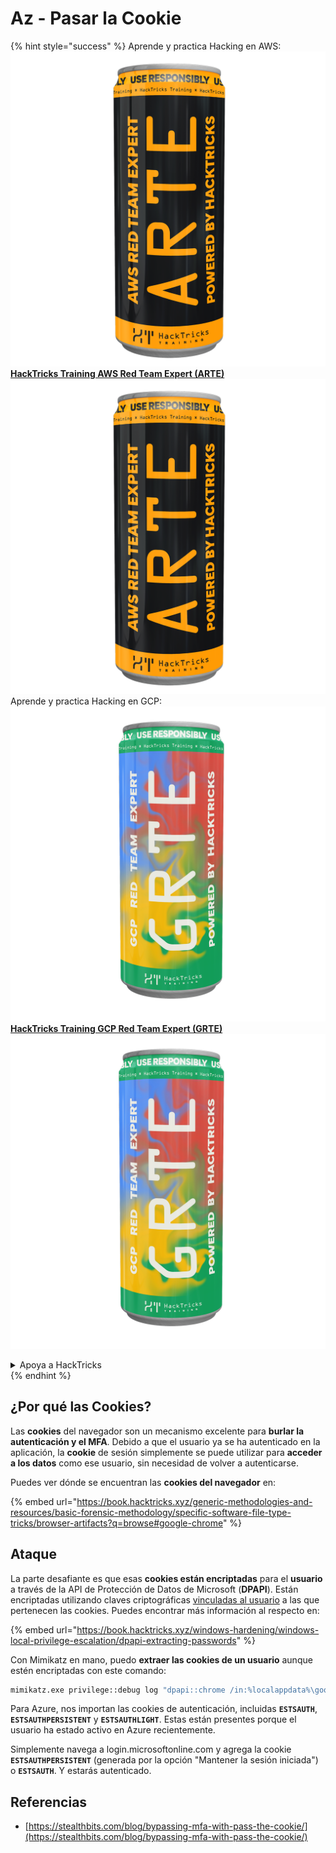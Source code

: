 # Az - Pasar la Cookie

{% hint style="success" %}
Aprende y practica Hacking en AWS:<img src="/.gitbook/assets/image.png" alt="" data-size="line">[**HackTricks Training AWS Red Team Expert (ARTE)**](https://training.hacktricks.xyz/courses/arte)<img src="/.gitbook/assets/image.png" alt="" data-size="line">\
Aprende y practica Hacking en GCP: <img src="/.gitbook/assets/image (2).png" alt="" data-size="line">[**HackTricks Training GCP Red Team Expert (GRTE)**<img src="/.gitbook/assets/image (2).png" alt="" data-size="line">](https://training.hacktricks.xyz/courses/grte)

<details>

<summary>Apoya a HackTricks</summary>

* Revisa los [**planes de suscripción**](https://github.com/sponsors/carlospolop)!
* **Únete al** 💬 [**grupo de Discord**](https://discord.gg/hRep4RUj7f) o al [**grupo de telegram**](https://t.me/peass) o **síguenos** en **Twitter** 🐦 [**@hacktricks\_live**](https://twitter.com/hacktricks\_live)**.**
* **Comparte trucos de hacking enviando PRs a los repositorios de** [**HackTricks**](https://github.com/carlospolop/hacktricks) y [**HackTricks Cloud**](https://github.com/carlospolop/hacktricks-cloud).

</details>
{% endhint %}

## ¿Por qué las Cookies?

Las **cookies** del navegador son un mecanismo excelente para **burlar la autenticación y el MFA**. Debido a que el usuario ya se ha autenticado en la aplicación, la **cookie** de sesión simplemente se puede utilizar para **acceder a los datos** como ese usuario, sin necesidad de volver a autenticarse.

Puedes ver dónde se encuentran las **cookies del navegador** en:

{% embed url="https://book.hacktricks.xyz/generic-methodologies-and-resources/basic-forensic-methodology/specific-software-file-type-tricks/browser-artifacts?q=browse#google-chrome" %}

## Ataque

La parte desafiante es que esas **cookies están encriptadas** para el **usuario** a través de la API de Protección de Datos de Microsoft (**DPAPI**). Están encriptadas utilizando claves criptográficas [vinculadas al usuario](https://book.hacktricks.xyz/windows-hardening/windows-local-privilege-escalation/dpapi-extracting-passwords) a las que pertenecen las cookies. Puedes encontrar más información al respecto en:

{% embed url="https://book.hacktricks.xyz/windows-hardening/windows-local-privilege-escalation/dpapi-extracting-passwords" %}

Con Mimikatz en mano, puedo **extraer las cookies de un usuario** aunque estén encriptadas con este comando:
```bash
mimikatz.exe privilege::debug log "dpapi::chrome /in:%localappdata%\google\chrome\USERDA~1\default\cookies /unprotect" exit
```
Para Azure, nos importan las cookies de autenticación, incluidas **`ESTSAUTH`**, **`ESTSAUTHPERSISTENT`** y **`ESTSAUTHLIGHT`**. Estas están presentes porque el usuario ha estado activo en Azure recientemente.

Simplemente navega a login.microsoftonline.com y agrega la cookie **`ESTSAUTHPERSISTENT`** (generada por la opción "Mantener la sesión iniciada") o **`ESTSAUTH`**. Y estarás autenticado.

## Referencias

* [https://stealthbits.com/blog/bypassing-mfa-with-pass-the-cookie/](https://stealthbits.com/blog/bypassing-mfa-with-pass-the-cookie/)

